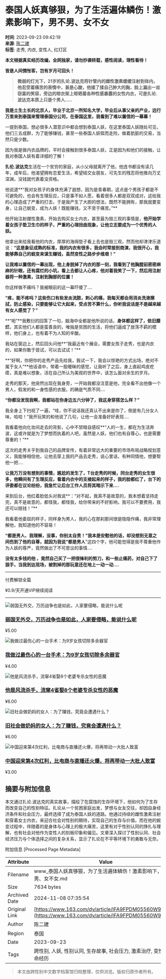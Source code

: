 # 泰国人妖真够狠，为了生活遍体鳞伤！激素影响下，男不男、女不女

**时间**: 2023-09-23 09:42:19  
**来源**: [陈二建](https://www.163.com/dy/media/T1668874989104.html)  
**标签**: 走秀, 内衣, 变性人, 红灯区  

**本文根据真实经历改编，全网独家，请勿抄袭转载，感性阅读，理性看待！**

**皆是人间惆怅客，岂有岁月可回头！**

> **微弱的灯光下，21岁的扎论.波达克将针管内的雌性激素缓缓注射到体内，他忍受着痛苦的表情中，甚是心酸，他揉了揉自己肿大的胸，脸上漏出一丝窃喜的笑容，旁边的晾衣架上晾晒着各种性感暴露的女性内衣，可是扎论.波达克本质上只是个男人.....**

**我是土生土长的北京人，毕业于北京一所知名大学，毕业后从事父亲的产业，远行万里来到泰国来管理泰国分公司，在泰国这里，我看到了难以置信的一幕幕！**

一提到泰国，想必很多人潜意识中都会想到泰国人妖，在这里泰国人妖随处可见，他们三五成群，为了能够赚钱，甚至一些泰国人妖铤而走险，做着肮脏的交易，当然只是少数。

因为我是做内衣品牌的，平时会接触到很多泰国人妖，正是因为和他们的接触，让我对泰国人妖有着详细的了解！

**扎伦.波达克**生活在一个贫穷的家庭，从小父母就离开了他，他连书都没有读几年，成年后，他渴望拥有恋爱生活，希望结交女朋友，可先生的残忍将他推向万丈深渊，没钱就代表着没资格。

他说道**“我对女孩子的身体充满了遐想，因为是青春期，这点是个男孩子都是不可避免的，也会有生理反应，只是事不如人愿，看着很多人都是双双成对，这给我的心理造成了严重的打击，于是我产生了大胆的想法，既然不能拥有，那我就要变身，让自己蜕变，成为人妖！既能赚钱，又不至于痛苦。”**

他开始注射雌性激素，开始去购买女士内衣，甚至最为毁三观的事情是，**他开始学着女孩子垫卫生巾的样子，严重的心理扭曲现象，让他立志要成为一个优秀的人妖。**

他拿出来给我看他的内衣，厚厚的海绵垫子看上去也是毁三观，然而他却津津乐道说：**“这是象征成熟的标准，我的内衣有很多，我会时常接到商演，我很开心，我能够靠自己的蜕变来谋生赚钱，虽然变性之路步步维艰！”**

**让我难以置信的一幕出现，他上身脱掉了内衣的那一刻，我看到了他胸膛前密密麻麻的针眼，还有腐烂的小坑，看上去都让人心疼，他对着我笑了一下，然后用注射器将一种激素，注射到胸部的位置！**

你这样做不痛吗？我被眼前的这一幕吓傻了....

**“疼，能不疼吗？这些伤口有些发炎流脓，刺心的痛，我每天都会用消炎洗液擦拭，防止感染，只要能够让它大起来，受点苦不算什么，你听我说话是不是越来越有女人感觉了？”**

**“呃”**我敷衍的回答了一句，脑海中全都是他所说的话，**身体都这样了，依旧糜烂**，其实他们人都是蛮善良的，唯独是贫困的生活，将他们逼成了放荡不羁的模样，他们身上，也有着不为人知的辛酸。

我站在窗边上，然后回头问他**“我最近有个展会，需要女孩子走秀，也是内衣的，如果你敢于尝试，可以去试试！”**

**“好啊，你把你的走秀产品先给我，我试一下，我会以惊艳的方式出场，绝对不属于女人”**他话语中，带着一股暧昧的感觉，让我听了之后，身上直起鸡皮疙瘩，真是难以想象，活在自己所认为美观的世界中，该怎么面对余生的岁月。

走秀的那天，他突然出现在我身旁，一开始我都没注意是他，完全看不出他像一个男人，假发的和一身性感的衣服，的确是气质不同....

**“你都没发现我啊，我都站在你身边五六分钟了，我这身穿搭怎么样？”**

我全身上下扫视了一遍，“哇，你不说话我还真认不出来是你了，倒是有几分女人味，哈哈！”我开玩笑的和他说了几句，让他一会准备好好表现....

我看着他向化妆间走去的背影，心中不禁暗自感叹**“人的一生，都在为生活奔波，这或许就是为了梦想而执着的人吧，虽然是人妖，他们也有自尊心，也是需要尊重的！”**

这次的走秀关乎到我自己的品牌宣传，有着非常远大的重要的市场布局战略规划意义，我能够相信他，让他去穿上我的产品去走秀，说心里话，有种同情他，想要帮他一把....

**让我万万没有想到的事情，尴尬的发生了，T台走秀的时候，同台走秀的女生很多，他瞬间有了生理反应，看着内衣中的支棱起来的样子，我的脸都红了，台下的评委都在议论纷纷，我急忙让后台工作人员将其暗示下来....**

来到后台，他红着脸低头对我说**：“对不起，我真不是故意的，我本想着坚持走完，真不是故意的，都怪我，都怪我，给你带来的不好影响，我可以不要费用，我还可以赔钱！”**

我看着他委屈的样子，同样身为男人，我的心在那刹那间很是隐隐作痛，我非常理解他，我知道他的不容易！

**“都是男人、我理解，没事，你别太自责！”**我本是安慰他的话，却没想到无意之间伤到了他的自尊，就因为我说**“都是男人**”这四个字，他可能觉得是我不尊重他作为人妖的尊严，竟然做出了不可思议的事情....

**没有太多钱的他 ，竟然自己买了一把很锋利的剪刀，和一些止痛药，对自己下了狠手，当我到达现场，被割掉的那玩意还在地上一动一动....**

---

付费解锁全篇

¥0.9/天开通VIP继续阅读  

--- 

![弱国无外交，万历战争也是如此，人家要侵略，能说什么呢](http://static.ws.126.net/f2e/news/index2016_rmd/images/pic_error0106.jpg)

### [弱国无外交，万历战争也是如此，人家要侵略，能说什么呢](https://www.163.com/dy/article/I0SGE8CO05535CQ6.html?spss=article_choiceness)

¥5.00

![我做过最伤心的一台手术：为9岁女孩切除多余器官](http://static.ws.126.net/f2e/news/index2016_rmd/images/pic_error0106.jpg)

### [我做过最伤心的一台手术：为9岁女孩切除多余器官](https://www.163.com/dy/article/I0R72SNA0553U2SV.html?spss=article_choiceness)

¥4.00

![他是风流杀手，流窜4省娶8个老婆专杀女性的恶魔](http://static.ws.126.net/f2e/news/index2016_rmd/images/pic_error0106.jpg)

### [他是风流杀手，流窜4省娶8个老婆专杀女性的恶魔](https://www.163.com/dy/article/I1G56M9H05561LLD.html?spss=article_choiceness)

¥6.00

![旧社会做奶妈的女人：为了赚钱，究竟会遭遇什么？](http://static.ws.126.net/f2e/news/index2016_rmd/images/pic_error0106.jpg)

### [旧社会做奶妈的女人：为了赚钱，究竟会遭遇什么？](https://www.163.com/dy/article/I0RMM56A05561LLC.html?spss=article_choiceness)

¥6.00

![中国迎来第4次红利，比电商与直播还火爆，将再带动一大批人致富](http://static.ws.126.net/f2e/news/index2016_rmd/images/pic_error0106.jpg)

### [中国迎来第4次红利，比电商与直播还火爆，将再带动一大批人致富](https://www.163.com/dy/article/I0RR4VPR0524R94E.html?spss=article_choiceness)

¥3.00

## 摘要与附加信息

<!-- tcd_abstract -->
本文通过扎论.波达克的真实故事，描绘了在腐蚀的生存环境下，他如何为了生存而改变自己的性别特征。扎论从一个贫困家庭出发，梦想与女友交往，却因自身经济条件和社会压力，最终选择了成为泰国人妖的道路。他通过持续的雌性激素注射和穿着女士内衣，来迎合社会对性别的期待，实现自己的生存与价值。而在他的蜕变过程中，伴随着的是身体与心理上的极大痛苦，这里有对于性别认同的挣扎与理解，也有社会对他作为变性人的刻板印象和偏见。文章深入探讨了性别认同、社会经济压力与个体选择之间的复杂关系，显示了扎论在不平等环境下的勇敢与无奈。
<!-- tcd_abstract_end -->

附加信息 [Processed Page Metadata]

| Attribute       | Value                                  |
|-----------------|----------------------------------------|
| Filename        | www_泰国人妖真够狠，为了生活遍体鳞伤！激素影响下，男不男、女不女.md                             |
| Size            | 7634 bytes                           |
| Archived Date   | 2024-11-08 07:35:54                             |
| Original Link   | [https://www.163.com/dy/article/IFA9FPDM05560W97.html](https://www.163.com/dy/article/IFA9FPDM05560W97.html)                       |
| Author          | 陈二建                               |
| Region          | 泰国                               |
| Date            | 2023-09-23                                 |
| Tags            | 跨性别, 人妖, 性别认同, 生存故事, 社会压力, 激素治疗, 变性人, 生命经历                                 |
>
> 本文由跨性别中文数字档案馆归档整理，仅供浏览。版权归原作者所有。
>